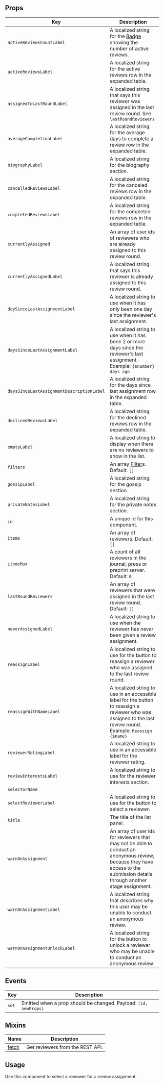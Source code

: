 ## Props

| Key | Description |
| --- | --- |
| `activeReviewsCountLabel` | A localized string for the [Badge](#/component/badge) showing the number of active reviews. |
| `activeReviewsLabel` | A localized string for the active reviews row in the expanded table. |
| `assignedToLastRoundLabel` | A localized string that says this reviewer was assigned in the last review round. See `lastRoundReviewers` |
| `averageCompletionLabel` | A localized string for the average days to complete a review row in the expanded table. |
| `biographyLabel` | A localized string for the biography section. |
| `cancelledReviewsLabel` | A localized string for the canceled reviews row in the expanded table. |
| `completedReviewsLabel` | A localized string for the completed reviews row in the expanded table. |
| `currentlyAssigned` | An array of user ids of reviewers who are already assigned to this review round. |
| `currentlyAssignedLabel` | A localized string that says this reviewer is already assigned to this review round. |
| `daySinceLastAssignmentLabel` | A localized string to use when it has only been one day since the reviewer's last assignment. |
| `daysSinceLastAssignmentLabel` | A localized string to use when it has been 2 or more days since the reviewer's last assignment. Example: `{$number} days ago` |
| `daysSinceLastAssignmentDescriptionLabel` | A localized string for the days since last assignment row in the expanded table. |
| `declinedReviewsLabel` | A localized string for the declined reviews row in the expanded table. |
| `emptyLabel` | A localized string to display when there are no reviewers to show in the list. |
| `filters` | An array [Filter](#/component/Filter)s. Default: `[]` |
| `gossipLabel` | A localized string for the gossip section. |
| `privateNotesLabel` | A localized string for the private notes section. |
| `id` | A unique id for this component. |
| `items` | An array of reviewers. Default: `[]` |
| `itemsMax` | A count of all reviewers in the journal, press or preprint server. Default: `0` |
| `lastRoundReviewers` | An array of reviewers that were assigned in the last review round. Default: `[]` |
| `neverAssignedLabel` | A localized string to use when the reviewer has never been given a review assignment. |
| `reassignLabel` | A localized string to use for the button to reassign a reviewer who was assigned to the last review round. |
| `reassignWithNameLabel` | A localized string to use in an accessible label for the button to reassign a reviewer who was assigned to the last review round. Example: `Reassign {$name}` |
| `reviewerRatingLabel` | A localized string to use in an accessible label for the reviewer rating. |
| `reviewInterestsLabel` | A localized string to use for the reviewer interests section. |
| `selectorName` |  |
| `selectReviewerLabel` | A localized string to use for the button to select a reviewer. |
| `title` | The title of the list panel. |
| `warnOnAssignment` | An array of user ids for reviewers that may not be able to conduct an anonymous review, because they have access to the submission details through another stage assignment. |
| `warnOnAssignmentLabel` | A localized string that describes why this user may be unable to conduct an anonymous review. |
| `warnOnAssignmentUnlockLabel` | A localized string for the button to unlock a reviewer who may be unable to conduct an anonymous review. |

## Events

| Key   | Description                                                      |
| ----- | ---------------------------------------------------------------- |
| `set` | Emitted when a prop should be changed. Payload: `(id, newProps)` |

## Mixins

| Name                    | Description                      |
| ----------------------- | -------------------------------- |
| [fetch](#/mixins/fetch) | Get reviewers from the REST API. |

## Usage

Use this component to select a reviewer for a review assignment.
